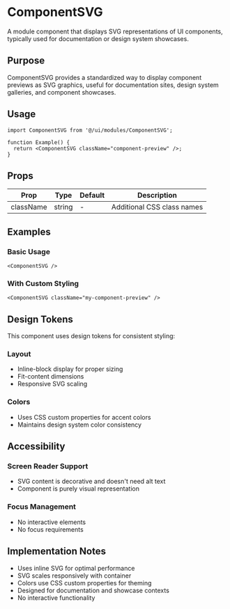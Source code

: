 # ComponentSVG

A module component that displays SVG representations of UI components, typically used for documentation or design system showcases.

## Purpose

ComponentSVG provides a standardized way to display component previews as SVG graphics, useful for documentation sites, design system galleries, and component showcases.

## Usage

```tsx
import ComponentSVG from '@/ui/modules/ComponentSVG';

function Example() {
  return <ComponentSVG className="component-preview" />;
}
```

## Props

| Prop      | Type   | Default | Description                |
| --------- | ------ | ------- | -------------------------- |
| className | string | -       | Additional CSS class names |

## Examples

### Basic Usage

```tsx
<ComponentSVG />
```

### With Custom Styling

```tsx
<ComponentSVG className="my-component-preview" />
```

## Design Tokens

This component uses design tokens for consistent styling:

### Layout

- Inline-block display for proper sizing
- Fit-content dimensions
- Responsive SVG scaling

### Colors

- Uses CSS custom properties for accent colors
- Maintains design system color consistency

## Accessibility

### Screen Reader Support

- SVG content is decorative and doesn't need alt text
- Component is purely visual representation

### Focus Management

- No interactive elements
- No focus requirements

## Implementation Notes

- Uses inline SVG for optimal performance
- SVG scales responsively with container
- Colors use CSS custom properties for theming
- Designed for documentation and showcase contexts
- No interactive functionality
